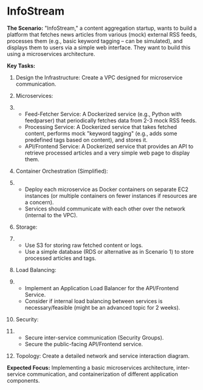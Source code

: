 # InfoStream

**The Scenario:** "InfoStream," a content aggregation startup, wants to build a platform that fetches news articles from various (mock) external RSS feeds, processes them (e.g., basic keyword tagging – can be simulated), and displays them to users via a simple web interface. They want to build this using a microservices architecture.

**Key Tasks:**

1. Design the Infrastructure: Create     a VPC designed for microservice communication.

2. Microservices: 

3. - Feed-Fetcher Service: A      Dockerized service (e.g., Python with feedparser) that periodically fetches data from 2-3 mock RSS      feeds.
   - Processing Service: A Dockerized      service that takes fetched content, performs mock "keyword      tagging" (e.g., adds some predefined tags based on content), and      stores it.
   - API/Frontend Service: A      Dockerized service that provides an API to retrieve processed articles      and a very simple web page to display them.

4. Container Orchestration     (Simplified): 

5. - Deploy each microservice as      Docker containers on separate EC2 instances (or multiple containers on      fewer instances if resources are a concern).
   - Services should communicate with      each other over the network (internal to the VPC).

6. Storage: 

7. - Use S3 for storing raw fetched      content or logs.
   - Use a simple database (RDS or      alternative as in Scenario 1) to store processed articles and tags.

8. Load Balancing: 

9. - Implement an Application Load      Balancer for the API/Frontend Service.
   - Consider if internal load      balancing between services is necessary/feasible (might be an advanced      topic for 2 weeks).

10. Security: 

11. - Secure inter-service      communication (Security Groups).
    - Secure the public-facing      API/Frontend service.

12. Topology: Create a detailed     network and service interaction diagram.

**Expected Focus:** Implementing a basic microservices architecture, inter-service communication, and containerization of different application components.